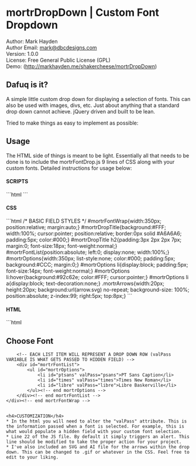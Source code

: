 mortrDropDown | Custom Font Dropdown
================================

Author: Mark Hayden<br />
Author Email: mark@dbcdesigns.com<br />
Version: 1.0.0<br />
License: Free General Public License (GPL)<br />
Demo: (http://markhayden.me/shakercheese/mortrDropDown)<br />

<h2>Dafuq is it?</h2>
A simple little custom drop down for displaying a selection of fonts. This can also be used with images, divs, etc. Just about anything that a standard drop down cannot achieve. jQuery driven and built to be lean.

Tried to make things as easy to implement as possible:

<h2>Usage</h2>

The HTML side of things is meant to be light. Essentially all that needs to be done is to include the mortrFontDrop.js 9 lines of CSS along with your custom fonts. Detailed instructions for usage below:

<h4>SCRIPTS</h4>
```html
<script src="js/mortrFontDrop.js"></script>
```

<h4>CSS</h4>
```html
/* BASIC FIELD STYLES */
#mortrFontWrap{width:350px; position:relative; margin:auto;}
#mortrDropTitle{background:#FFF; width:100%; cursor:pointer; position:relative; border:0px solid #A6A6A6; padding:5px; color:#000;}
#mortrDropTitle h2{padding:3px 2px 2px 7px; margin:0; font-size:18px; font-weight:normal;}
#mortrFontList{position:absolute; left:0; display:none; width:100%;}
#mortrOptions{width:350px; list-style:none; color:#000; padding:5px; background:#CCC; margin:0;}
	#mortrOptions li{display:block; padding:5px; font-size:14px; font-weight:normal;}
	#mortrOptions li:hover{background:#92c62e; color:#FFF; cursor:pointer;}
	#mortrOptions li a{display:block; text-decoration:none;}
	.mortrArrows{width:20px; height:20px; background:url(arrow.svg) no-repeat; background-size: 100%; position:absolute; z-index:99; right:5px; top:8px;}
```

<h4>HTML</h4>
```html
<!-- BEGIN THE DROP DOWN CREATION -->
	<div id="mortrFontWrap">
	    <div id="mortrDropTitle">
	        <h2>Choose Font</h2>
	        <div class="mortrArrows"></div>
	    </div><!-- end mortrDropTitle -->
	    
	    <!-- EACH LIST ITEM WILL REPRESENT A DROP DOWN ROW (valPass VARIABLE IS WHAT GETS PASSED TO HIDDEN FIELD) -->
	    <div id="mortrFontList">
	        <ul id="mortrOptions">
	            <li id="ptsans" valPass="psans">PT Sans Caption</li>
	            <li id="times" valPass="times">Times New Roman</li>
	            <li id="libre" valPass="libre">Libre Baskerville</li>
	        </ul>​<!-- end mortrOptions -->
	    </div><!-- end mortrFontList -->
	</div><!-- end mortrFontWrap -->
```

<h4>CUSTOMIZATION</h4>
* In the html you will need to alter the "valPass" attribute. This is the information passed when a font is selected. For example, this is what would populate a hidden field with your custom font selection.
* Line 22 of the JS file. By default it simply triggers an alert. This line should be modified to take the proper action for your project.
* I've also included an SVG and AI file for the arrows within the drop down. This can be changed to .gif or whatever in the CSS. Feel free to edit to your liking.